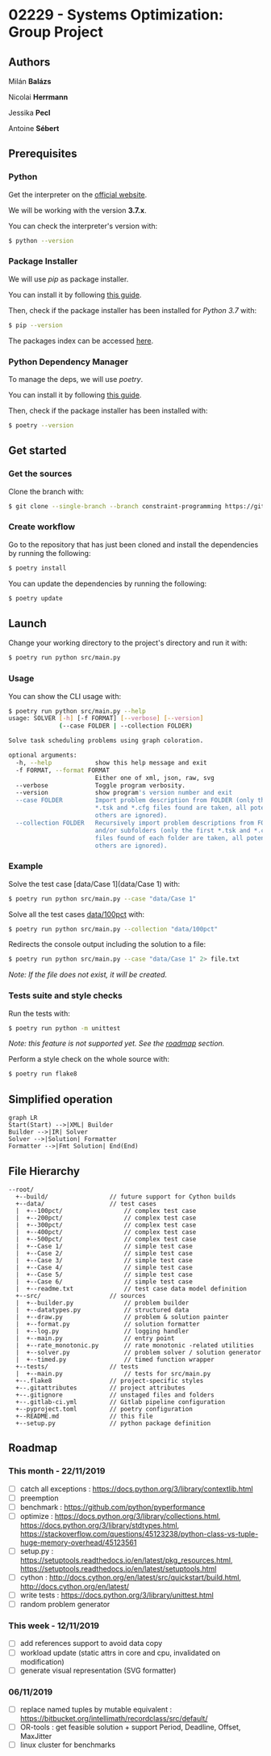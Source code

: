 # 02229 - Systems Optimization: Group Project

## Authors

Milán **Balázs**

Nicolai **Herrmann**

Jessika **Pecl**

Antoine **Sébert**

## Prerequisites

### Python

Get the interpreter on the [official website](https://www.python.org/downloads/).

We will be working with the version **3.7.x**.

You can check the interpreter's version with:

```bash
$ python --version
```

### Package Installer

We will use *pip* as package installer.

You can install it by following [this guide](https://pip.pypa.io/en/stable/installing/).

Then, check if the package installer has been installed for *Python 3.7* with:

```bash
$ pip --version
```

The packages index can be accessed [here](https://pypi.org/).

### Python Dependency Manager

To manage the deps, we will use *poetry*.

You can install it by following [this guide](https://poetry.eustace.io/docs/#installation).

Then, check if the package installer has been installed with:

```bash
$ poetry --version
```

## Get started

### Get the sources

Clone the branch with:

```bash
$ git clone --single-branch --branch constraint-programming https://gitlab.com/Zeltex/02229---systems-optimization
```

### Create workflow

Go to the repository that has just been cloned and install the dependencies by running the following:

```bash
$ poetry install
```

You can update the dependencies by running the following:

```bash
$ poetry update
```

## Launch

Change your working directory to the project's directory and run it with:

```bash
$ poetry run python src/main.py
```

### Usage

You can show the CLI usage with:

```bash
$ poetry run python src/main.py --help
usage: SOLVER [-h] [-f FORMAT] [--verbose] [--version]
              (--case FOLDER | --collection FOLDER)

Solve task scheduling problems using graph coloration.

optional arguments:
  -h, --help            show this help message and exit
  -f FORMAT, --format FORMAT
                        Either one of xml, json, raw, svg
  --verbose             Toggle program verbosity.
  --version             show program's version number and exit
  --case FOLDER         Import problem description from FOLDER (only the first
                        *.tsk and *.cfg files found are taken, all potential
                        others are ignored).
  --collection FOLDER   Recursively import problem descriptions from FOLDER
                        and/or subfolders (only the first *.tsk and *.cfg
                        files found of each folder are taken, all potential
                        others are ignored).
```

### Example

Solve the test case [data/Case 1](data/Case 1) with:

```bash
$ poetry run python src/main.py --case "data/Case 1"
```

Solve all the test cases [data/100pct](data/100pct) with:

```bash
$ poetry run python src/main.py --collection "data/100pct"
```

Redirects the console output including the solution to a file:

```bash
$ poetry run python src/main.py --case "data/Case 1" 2> file.txt
```
*Note: If the file does not exist, it will be created.*

### Tests suite and style checks

Run the tests with:

```bash
$ poetry run python -m unittest
```

*Note: this feature is not supported yet. See the [roadmap](#Roadmap) section.*

Perform a style check on the whole source with:

```bash
$ poetry run flake8
```

## Simplified operation

```mermaid
graph LR
Start(Start) -->|XML| Builder
Builder -->|IR| Solver
Solver -->|Solution| Formatter
Formatter -->|Fmt Solution| End(End)
```

## File Hierarchy

```
--root/
  +--build/					// future support for Cython builds
  +--data/					// test cases
  |  +--100pct/					// complex test case
  |  +--200pct/					// complex test case
  |  +--300pct/					// complex test case
  |  +--400pct/					// complex test case
  |  +--500pct/					// complex test case
  |  +--Case 1/					// simple test case
  |  +--Case 2/					// simple test case
  |  +--Case 3/					// simple test case
  |  +--Case 4/					// simple test case
  |  +--Case 5/					// simple test case
  |  +--Case 6/					// simple test case
  |  +--readme.txt				// test case data model definition
  +--src/					// sources
  |  +--builder.py				// problem builder
  |  +--datatypes.py			// structured data
  |  +--draw.py					// problem & solution painter
  |  +--format.py				// solution formatter
  |  +--log.py					// logging handler
  |  +--main.py					// entry point
  |  +--rate_monotonic.py		// rate monotonic -related utilities
  |  +--solver.py				// problem solver / solution generator
  |  +--timed.py				// timed function wrapper
  +--tests/					// tests
  |  +--main.py					// tests for src/main.py
  +--.flake8				// project-specific styles
  +--.gitattributes			// project attributes
  +--.gitignore				// unstaged files and folders
  +--.gitlab-ci.yml			// Gitlab pipeline configuration
  +--pyproject.toml			// poetry configuration
  +--README.md				// this file
  +--setup.py				// python package definition
```

## Roadmap

### This month - 22/11/2019

- [ ] catch all exceptions : https://docs.python.org/3/library/contextlib.html
- [ ] preemption
- [ ] benchmark : https://github.com/python/pyperformance
- [ ] optimize : https://docs.python.org/3/library/collections.html, https://docs.python.org/3/library/stdtypes.html, https://stackoverflow.com/questions/45123238/python-class-vs-tuple-huge-memory-overhead/45123561
- [ ] setup.py : https://setuptools.readthedocs.io/en/latest/pkg_resources.html, https://setuptools.readthedocs.io/en/latest/setuptools.html
- [ ] cython : http://docs.cython.org/en/latest/src/quickstart/build.html, http://docs.cython.org/en/latest/
- [ ] write tests : https://docs.python.org/3/library/unittest.html
- [ ] random problem generator

### This week - 12/11/2019

- [ ] add references support to avoid data copy
- [ ] workload update (static attrs in core and cpu, invalidated on modification)
- [ ] generate visual representation (SVG formatter)

### 06/11/2019

- [ ] replace named tuples by mutable equivalent : https://bitbucket.org/intellimath/recordclass/src/default/
- [ ] OR-tools : get feasible solution + support Period, Deadline, Offset, MaxJitter
- [ ] linux cluster for benchmarks